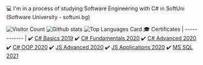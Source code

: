
 💻 I'm in a process of studying Software Engineering with C# in SoftUni (Software University - softuni.bg)
 
![Visitor Count](https://visitor-badge.glitch.me/badge?page_id=YavorTsanev)
![Github stats](https://github-readme-stats.vercel.app/api?username=YavorTsanev&count_private=true&true&hide=issues&show_icons=true&layout=compact)
![Top Languages Card](https://github-readme-stats.vercel.app/api/top-langs/?username=YavorTsanev&layout=compact)
🎓 Certificates |
------------ |
✔️ [C# Basics 2019](https://softuni.bg/certificates/details/73363/829c2885) 
✔️ [ C# Fundamentals 2020](https://softuni.bg/certificates/details/80136/b25e04c9) 
✔️ [ C# Advanced 2020](https://softuni.bg/certificates/details/83339/463106b4) 
✔️ [C# OOP 2020](https://softuni.bg/certificates/details/95863/ad1d85cb) 
✔️ [JS Advanced 2020](https://softuni.bg/certificates/details/90657/63dfc75f) 
✔️ [JS Applications 2020](https://softuni.bg/certificates/details/95332/6b22eb10)
✔️ [MS SQL 2021](https://softuni.bg/certificates/details/98034/a932e1cd)
